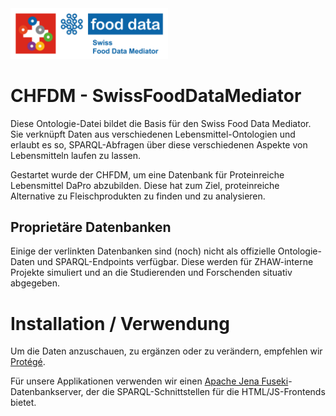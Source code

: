 <img src="food-data-submarke_kombi.png" width="50%" alt="Logo">

# CHFDM - SwissFoodDataMediator

Diese Ontologie-Datei bildet die Basis für den Swiss Food Data Mediator. Sie verknüpft Daten aus verschiedenen Lebensmittel-Ontologien und erlaubt es so, SPARQL-Abfragen über diese verschiedenen Aspekte von Lebensmitteln laufen zu lassen.  

Gestartet wurde der CHFDM, um eine Datenbank für Proteinreiche Lebensmittel DaPro abzubilden. Diese hat zum Ziel, proteinreiche Alternative zu Fleischprodukten zu finden und zu analysieren.  

## Proprietäre Datenbanken

Einige der verlinkten Datenbanken sind (noch) nicht als offizielle Ontologie-Daten und SPARQL-Endpoints verfügbar. Diese werden für ZHAW-interne Projekte simuliert und an die Studierenden und Forschenden situativ abgegeben.  

# Installation / Verwendung

Um die Daten anzuschauen, zu ergänzen oder zu verändern, empfehlen wir [Protégé](https://protege.stanford.edu/).  

Für unsere Applikationen verwenden wir einen [Apache Jena Fuseki](https://jena.apache.org/documentation/fuseki2/)-Datenbankserver, der die SPARQL-Schnittstellen für die HTML/JS-Frontends bietet.  
